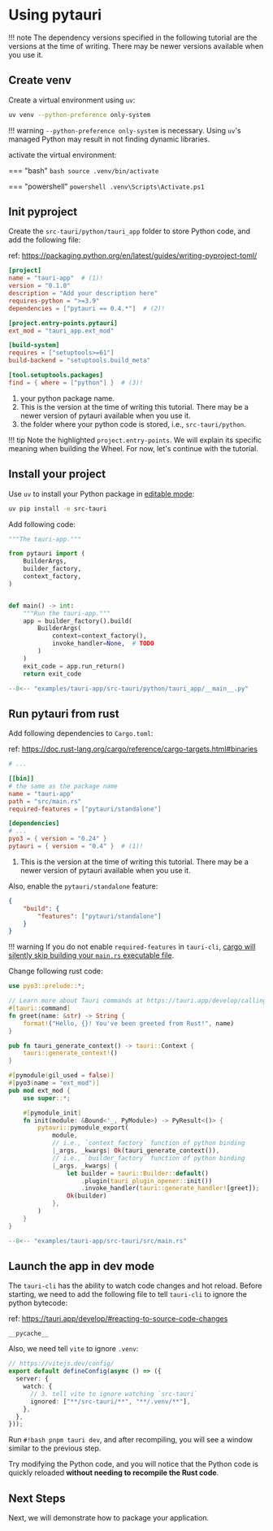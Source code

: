 # Using pytauri

!!! note
    The dependency versions specified in the following tutorial are the versions at the time of writing. There may be newer versions available when you use it.

## Create venv

Create a virtual environment using `uv`:

```bash
uv venv --python-preference only-system
```

!!! warning
    `--python-preference only-system` is necessary. Using `uv`'s managed Python may result in not finding dynamic libraries.

activate the virtual environment:

=== "bash"
    ```bash
    source .venv/bin/activate
    ```

=== "powershell"
    ```powershell
    .venv\Scripts\Activate.ps1
    ```

## Init pyproject

Create the `src-tauri/python/tauri_app` folder to store Python code, and add the following file:

ref: <https://packaging.python.org/en/latest/guides/writing-pyproject-toml/>

```toml title="src-tauri/pyproject.toml" hl_lines="8 9"
[project]
name = "tauri-app"  # (1)!
version = "0.1.0"
description = "Add your description here"
requires-python = ">=3.9"
dependencies = ["pytauri == 0.4.*"]  # (2)!

[project.entry-points.pytauri]
ext_mod = "tauri_app.ext_mod"

[build-system]
requires = ["setuptools>=61"]
build-backend = "setuptools.build_meta"

[tool.setuptools.packages]
find = { where = ["python"] }  # (3)!
```

1. your python package name.
2. This is the version at the time of writing this tutorial. There may be a newer version of pytauri available when you use it.
3. the folder where your python code is stored, i.e., `src-tauri/python`.

!!! tip
    Note the highlighted `project.entry-points`. We will explain its specific meaning when building the Wheel. For now, let's continue with the tutorial.

## Install your project

Use `uv` to install your Python package in [editable mode](https://setuptools.pypa.io/en/latest/userguide/development_mode.html):

```bash
uv pip install -e src-tauri
```

Add following code:

```python title="src-tauri/python/tauri_app/__init__.py"
"""The tauri-app."""

from pytauri import (
    BuilderArgs,
    builder_factory,
    context_factory,
)


def main() -> int:
    """Run the tauri-app."""
    app = builder_factory().build(
        BuilderArgs(
            context=context_factory(),
            invoke_handler=None,  # TODO
        )
    )
    exit_code = app.run_return()
    return exit_code
```

```python title="src-tauri/python/tauri_app/__main__.py"
--8<-- "examples/tauri-app/src-tauri/python/tauri_app/__main__.py"
```

## Run pytauri from rust

Add following dependencies to `Cargo.toml`:

ref: <https://doc.rust-lang.org/cargo/reference/cargo-targets.html#binaries>

```toml title="src-tauri/Cargo.toml"
# ...

[[bin]]
# the same as the package name
name = "tauri-app"
path = "src/main.rs"
required-features = ["pytauri/standalone"]

[dependencies]
# ...
pyo3 = { version = "0.24" }
pytauri = { version = "0.4" }  # (1)!
```

1. This is the version at the time of writing this tutorial. There may be a newer version of pytauri available when you use it.

Also, enable the `pytauri/standalone` feature:

```json title="src-tauri/tauri.conf.json"
{
    "build": {
        "features": ["pytauri/standalone"]
    }
}
```

!!! warning
    If you do not enable `required-features` in `tauri-cli`, [cargo will silently skip building your `main.rs` executable file](https://github.com/rust-lang/cargo/issues/4663).

Change following rust code:

```rust title="src-tauri/src/lib.rs"
use pyo3::prelude::*;

// Learn more about Tauri commands at https://tauri.app/develop/calling-rust/
#[tauri::command]
fn greet(name: &str) -> String {
    format!("Hello, {}! You've been greeted from Rust!", name)
}

pub fn tauri_generate_context() -> tauri::Context {
    tauri::generate_context!()
}

#[pymodule(gil_used = false)]
#[pyo3(name = "ext_mod")]
pub mod ext_mod {
    use super::*;

    #[pymodule_init]
    fn init(module: &Bound<'_, PyModule>) -> PyResult<()> {
        pytauri::pymodule_export(
            module,
            // i.e., `context_factory` function of python binding
            |_args, _kwargs| Ok(tauri_generate_context()),
            // i.e., `builder_factory` function of python binding
            |_args, _kwargs| {
                let builder = tauri::Builder::default()
                    .plugin(tauri_plugin_opener::init())
                    .invoke_handler(tauri::generate_handler![greet]);
                Ok(builder)
            },
        )
    }
}
```

```rust title="src-tauri/src/main.rs"
--8<-- "examples/tauri-app/src-tauri/src/main.rs"
```

## Launch the app in dev mode

The `tauri-cli` has the ability to watch code changes and hot reload. Before starting, we need to add the following file to tell `tauri-cli` to ignore the python bytecode:

ref: <https://tauri.app/develop/#reacting-to-source-code-changes>

```gitignore title="src-tauri/.taurignore"
__pycache__
```

Also, we need tell `vite` to ignore `.venv`:

```ts title="vite.config.ts"
// https://vitejs.dev/config/
export default defineConfig(async () => ({
  server: {
    watch: {
      // 3. tell vite to ignore watching `src-tauri`
      ignored: ["**/src-tauri/**", "**/.venv/**"],
    },
  },
}));
```

Run `#!bash pnpm tauri dev`, and after recompiling, you will see a window similar to the previous step.

Try modifying the Python code, and you will notice that the Python code is quickly reloaded **without needing to recompile the Rust code**.

## Next Steps

Next, we will demonstrate how to package your application.
